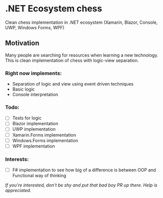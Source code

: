 # .NET Ecosystem chess
Clean chess implementation in .NET ecosystem (Xamarin, Blazor, Console, UWP, Windows Forms, WPF)

## Motivation
Many people are searching for resources when learning a new technology. This is clean implementation of chess with logic-view separation.

### Right now implements:
- Separation of logic and view using event driven techniques
- Basic logic
- Console interpretation

### Todo:
- [ ] Tests for logic
- [ ] Blazor implementation
- [ ] UWP implementation
- [ ] Xamarin.Forms implementation
- [ ] Windows.Forms implementation
- [ ] WPF implementation

### Interests:
- [ ] F# implementation to see how big of a difference is between OOP and Functional way of thinking

_If you're interested, don't be shy and put that bad boy PR up there. Help is appreciated._
